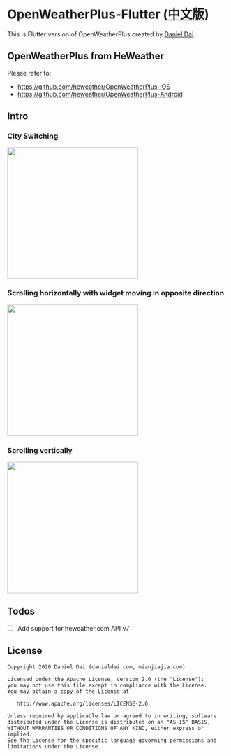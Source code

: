 # OpenWeatherPlus-Flutter ([中文版](/doc/README_cn.md))

This is Flutter version of OpenWeatherPlus created by [Daniel Dai](https://www.danieldai.com).
 
## OpenWeatherPlus from HeWeather

Please refer to:

- https://github.com/heweather/OpenWeatherPlus-iOS
- https://github.com/heweather/OpenWeatherPlus-Android

## Intro

### City Switching
<img src="/doc/images/1.gif" width="300">

### Scrolling horizontally with widget moving in opposite direction  
<img src="/doc/images/3.gif" width="300">

### Scrolling vertically
<img src="/doc/images/2.gif" width="300">

## Todos

- [ ] Add support for heweather.com API v7

## License

	Copyright 2020 Daniel Dai (danieldai.com, mianjiajia.com)

    Licensed under the Apache License, Version 2.0 (the "License");
    you may not use this file except in compliance with the License.
    You may obtain a copy of the License at

       http://www.apache.org/licenses/LICENSE-2.0

    Unless required by applicable law or agreed to in writing, software
    distributed under the License is distributed on an "AS IS" BASIS,
    WITHOUT WARRANTIES OR CONDITIONS OF ANY KIND, either express or implied.
    See the License for the specific language governing permissions and
    limitations under the License.
